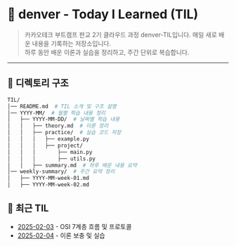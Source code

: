 # 📝 denver - Today I Learned (TIL)

> 카카오테크 부트캠프 판교 2기 클라우드 과정 denver-TIL입니다.
> 매일 새로 배운 내용을 기록하는 저장소입니다.  
> 하루 동안 배운 이론과 실습을 정리하고, 주간 단위로 복습합니다.

---

## 📂 디렉토리 구조

```bash
TIL/
│── README.md  # TIL 소개 및 구조 설명
│── YYYY-MM/  # 월별 학습 내용 정리
│   ├── YYYY-MM-DD/  # 날짜별 학습 내용
│   │   ├── theory.md  # 이론 정리
│   │   ├── practice/  # 실습 코드 저장
│   │   │   ├── example.py
│   │   │   ├── project/
│   │   │       ├── main.py
│   │   │       ├── utils.py
│   │   ├── summary.md  # 하루 배운 내용 요약
│── weekly-summary/  # 주간 요약 정리
│   ├── YYYY-MM-week-01.md
│   ├── YYYY-MM-week-02.md
```
## 📅 최근 TIL
- [2025-02-03](./2025-02/2025-02-03/theory.md) - OSI 7계층 흐름 및 프로토콜
- [2025-02-04](./2025-02/2025-02-04/theory.md) - 이론 보충 및 실습
